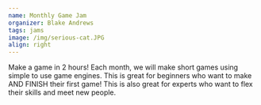 ```yaml
---
name: Monthly Game Jam
organizer: Blake Andrews
tags: jams
image: /img/serious-cat.JPG
align: right
---
```


Make a game in 2 hours!
Each month, we will make short games using simple to use game engines.
This is great for beginners who want to make AND FINISH their first game!
This is also great for experts who want to flex their skills and meet new people.
